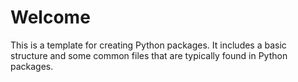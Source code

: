 # Welcome

This is a template for creating Python packages. It includes a basic structure and some common files that are typically found in Python packages.
